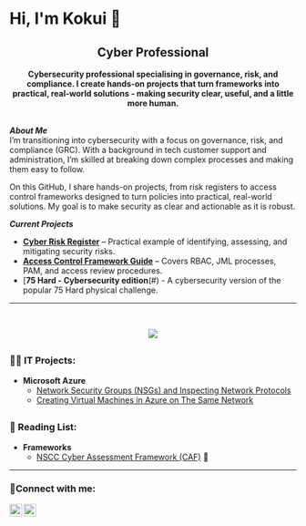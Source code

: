 # <h1>Hi, I'm Kokui 👋</h1> 
<h2 align="center">Cyber Professional </h2>
<b><div align="center">Cybersecurity professional specialising in governance, risk, and compliance. I create hands-on projects that turn frameworks into practical, real-world solutions - making security clear, useful, and a little more human.</b></div>

<b><br><i>About Me</i><br></b>
I’m transitioning into cybersecurity with a focus on governance, risk, and compliance (GRC). With a background in tech customer support and administration, I’m skilled at breaking down complex processes and making them easy to follow.

On this GitHub, I share hands-on projects, from risk registers to access control frameworks designed to turn policies into practical, real-world solutions. My goal is to make security as clear and actionable as it is robust.  


<b><i>Current Projects</i></b>
- [<b>Cyber Risk Register</b>](#) – Practical example of identifying, assessing, and mitigating security risks.
- [<b>Access Control Framework Guide</b>](#) – Covers RBAC, JML processes, PAM, and access review procedures.
- [<b>75 Hard - Cybersecurity edition</b>(#) - A cybersecurity version of the popular 75 Hard physical challenge.

---
  
<br><div align="center">
    <a href="https://www.linkedin.com/in/kokui-agbenu"><img src="https://img.shields.io/badge/-LinkedIn-0072b1?&style=for-the-badge&logo=linkedin&logoColor=white" /></a>
</div>

<!--
## <h3>🔒 Cybersecurity Projects:</h3>
- <b>Vulnerability Management Project</b>
  - [Vulnerability Management Program Implementation: Prerequisites and Installation](https://github.com/kokuiagbenu/osticket-prereqs)
  - [Programmatic Vulnerability Remediations (PowerShell and BASH): Prerequisites and Installation](https://github.com/kokuiagbenu/osticket-prereqs)
-->


## <h3>👩‍💻 IT Projects:</h3>
<!--
- <b>Active Directory</b>
  - [Deploying Active Directory: Prerequisites and Installation](https://github.com/kokuiagbenu/osticket-prereqs)
  - [Creating 100 users using Powershell: Prerequisites and Installation](https://github.com/kokuiagbenu/osticket-prereqs)
  - [Group Policy and managing accounts: Prerequisites and Installation](https://github.com/kokuiagbenu/osticket-prereqs)


- <b>osTicket (Help Desk Ticketing System)</b>
  - [osTicket: Prerequisites and Installation](https://github.com/kokuiagbenu/osticket-prereqs)
  - [osTicket: Post-Installation Configuration](https://github.com/kokuiagbenu/osticket-post-install-config)
  - [osTicket: Ticket Lifecycle Examples](https://github.com/kokuiagbenu/ticket-lifecycle)
 --> 

- <b>Microsoft Azure</b>
  <!--- [Configuring On-premises Active Directory within Azure VMs](https://github.com/kokuiagbenu/configure-ad) --> 
  - [Network Security Groups (NSGs) and Inspecting Network Protocols](https://github.com/kokuiagbenu/azure-network-protocols)
  - [Creating Virtual Machines in Azure on The Same Network](https://github.com/kokuiagbenu/create-virtual-machines)

## <h3>📖 Reading List:</h3>
- <b>Frameworks</b>
  - [NSCC Cyber Assessment Framework (CAF)](https://www.ncsc.gov.uk/collection/cyber-assessment-framework) 🔲
<hr/>
<h3>🤳Connect with me:</h3>

[<img align="left" alt="Kokui | LinkedIn" width="22px" src="https://cdn.jsdelivr.net/npm/simple-icons@v3/icons/linkedin.svg" />][linkedin]
[<img align="left" alt="Kokui | Medium" width="22px" src="https://cdn.jsdelivr.net/npm/simple-icons@v3/icons/medium.svg" />][medium]

[linkedin]: https://linkedin.com/in/kokui-agbenu/
[medium]: https://medium.com/@kokui-agbenu
